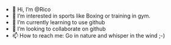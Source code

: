 - 👋 Hi, I’m @Rico
- 👀 I’m interested in sports like Boxing or training in gym.
- 🌱 I’m currently learning to use github
- 💞️ I’m looking to collaborate on github
- 📫 How to reach me: Go in nature and whisper in the wind ;-)

<!---
rlegner/rlegner is a ✨ special ✨ repository because its `README.md` (this file) appears on your GitHub profile.
You can click the Preview link to take a look at your changes.
--->
